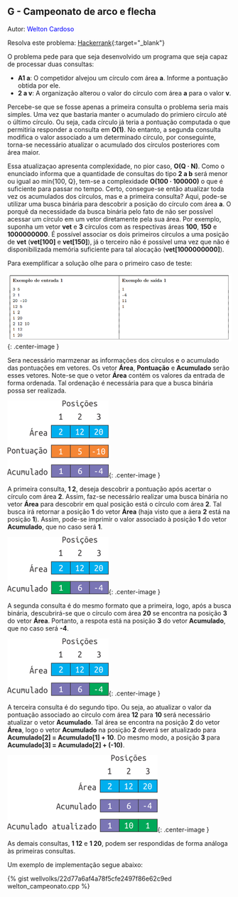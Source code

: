 ## G - Campeonato de arco e flecha
<div id="campeonato"></div>

Autor: <font color = "blue">Welton Cardoso</font>

Resolva este problema: [Hackerrank][hackerrank-g]{:target="_blank"}

O problema pede para que seja desenvolvido um programa que seja capaz de processar duas consultas:

<ul>
  <li><b>A1 a</b>: O competidor alvejou um círculo com área <b>a</b>. Informe a pontuação obtida por ele.</li>
  <li><b>2 a v</b>: A organização alterou o valor do círculo com área <b>a</b> para o valor <b>v</b>.</li>
</ul>

Percebe-se que se fosse apenas a primeira consulta o problema seria mais simples. Uma vez que bastaria manter o acumulado do primiero círculo até o último círculo. Ou seja, cada círculo já teria a pontuação computada o que permitiria responder a consulta em **O(1)**. No entanto, a segunda consulta modifica o valor associado a um determinado círculo, por conseguinte, torna-se necessário atualizar o acumulado dos círculos posteriores com área maior.

Essa atualizaçao apresenta complexidade, no pior caso, <b>O(Q &middot; N)</b>. Como o enunciado informa que a quantidade de consultas do tipo **2 a b** será menor ou igual ao min{100, Q}, tem-se a complexidade <b>O(100 &middot; 100000)</b> o que é suficiente para passar no tempo. Certo, consegue-se então atualizar toda vez os acumulados dos círculos, mas e a primeira consulta? Aqui, pode-se utilizar uma busca binária para descobrir a posição do círculo com área **a**. O porquê da necessidade da busca binária pelo fato de não ser possível acessar um círculo em um vetor diretamente pela sua área. Por exemplo, suponha um vetor **vet** e **3** círculos com as respectivas áreas **100**, **150** e **1000000000**. É possível associar os dois primeiros círculos a uma posição de **vet** (**vet[100]** e **vet[150]**), já o terceiro não é possível uma vez que não é disponibilizada memória suficiente para tal alocação (**vet[1000000000]**). 

Para exemplificar a solução olhe para o primeiro caso de teste:

![Entrada](/_assets/images/in.PNG){: .center-image }

Sera necessário marmzenar as informações dos círculos e o acumulado das pontuações em vetores. Os vetor **Área**, **Pontuação** e **Acumulado** serão esses vetores. Note-se que o vetor **Área** contém os valores da entrada de forma ordenada. Tal ordenação é necessária para que a busca binária possa ser realizada. 

![e1](/_assets/images/camp1.png){: .center-image }

A primeira consulta, **1 2**, deseja descobrir a pontuação após acertar o círculo com área **2**. Assim, faz-se necessário realizar uma busca binária no vetor **Área** para descobrir em qual posição está o círculo com área **2**. Tal busca irá retornar a posição **1** do vetor **Área** (haja visto que a áera **2** está na posição **1**). Assim, pode-se imprimir o valor associado à posição **1** do vetor **Acumulado**, que no caso será **1**.

![e2](/_assets/images/camp3.png){: .center-image }

A segunda consulta é do mesmo formato que a primeira, logo, após a busca binária, descubrirá-se que o círculo com área **20** se encontra na posição **3** do vetor **Área**. Portanto, a respota está na posição **3** do vetor **Acumulado**, que no caso será **-4**.

![e3](/_assets/images/camp2.png){: .center-image }

A terceira consulta é do segundo tipo. Ou seja, ao atualizar o valor da pontuação associado ao círculo com área **12** para **10** será necessário atualizar o vetor **Acumulado**. Tal área se encontra na posição **2** do vetor **Área**, logo o vetor **Acumulado** na posição **2** deverá ser atualizado para **Acumulado[2] = Acumulado[1] + 10**. Do mesmo modo, a posição **3** para **Acumulado[3] = Acumulado[2] + (-10)**.

![e4](/_assets/images/camp6.png){: .center-image }

As demais consultas, **1 12** e **1 20**, podem ser respondidas de forma análoga às primeiras consultas.

Um exemplo de implementação segue abaixo:

{% gist wellvolks/22d77a6af4a78f5cfe2497f86e62c9ed welton_campeonato.cpp %}

[busca binária]: https://www.geeksforgeeks.org/binary-search/
[hackerrank-g]: https://www.hackerrank.com/contests/2-competicao-de-programacao-infufg-20182/challenges/campeonato-de-arco-e-flecha
